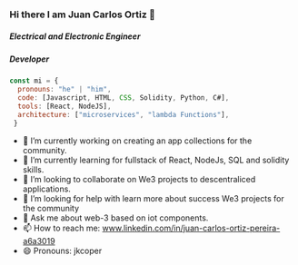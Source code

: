 ### Hi there I am Juan Carlos Ortiz 👋

<!--
**jkcoper/jkcoper** is a ✨ _special_ ✨ repository because its `README.md` (this file) appears on your GitHub profile.

Here are some ideas to get you started:
-->

##### *Electrical and Electronic Engineer*
##### *Developer*

```js
const mi = {
  pronouns: "he" | "him",
  code: [Javascript, HTML, CSS, Solidity, Python, C#],
  tools: [React, NodeJS],
  architecture: ["microservices", "lambda Functions"],
 }
```

- 🔭 I’m currently working on creating an app collections for the community.
- 🌱 I’m currently learning for fullstack  of React, NodeJs, SQL and solidity skills.
- 👯 I’m looking to collaborate on We3 projects to descentraliced applications.
- 🤔 I’m looking for help with learn more about success We3 projects for the community
- 💬 Ask me about web-3 based on iot components.
- 📫 How to reach me: www.linkedin.com/in/juan-carlos-ortiz-pereira-a6a3019
- 😄 Pronouns: jkcoper

